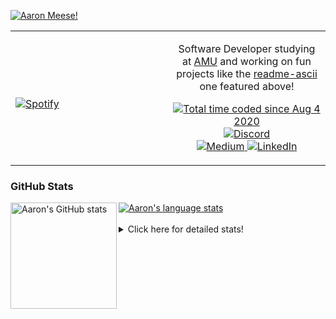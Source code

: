 [![Aaron Meese!](https://user-images.githubusercontent.com/17814535/88975338-a2aabf00-d27f-11ea-963f-8a19608716b4.png)](https://github.com/ajmeese7/readme-ascii "README ASCII")

<!-- Modified from project here: https://github.com/novatorem/novatorem -->
<table width="100%"> 
  <tr>
  <td width="50%">
      
&nbsp; <br> [![Spotify](https://ajmeese7.vercel.app/api/spotify)](https://open.spotify.com/user/ajmeese)

  </td>
  <td width="50%">
    <p align="center">
    Software Developer studying at <a href="https://www.amu.apus.edu/">AMU</a> and working on fun 
    projects like the <a href="https://github.com/ajmeese7/readme-ascii">readme-ascii</a> one featured above!
    </p>
    <p align="center">
      <a href="https://wakatime.com/@f726891d-3b02-46cd-9b60-e8c59f9e2b14">
        <img src="https://wakatime.com/badge/user/f726891d-3b02-46cd-9b60-e8c59f9e2b14.svg" alt="Total time coded since Aug 4 2020" title="WakaTime" />
      </a>
      <a href="http://link.aaronmeese.com/discord">
        <img src="https://img.shields.io/badge/discord-ajmeese7%234835-369?style=flat-square&logo=discord&logoColor=white&color=purple" alt="Discord" title="Discord">
      </a>
      <br />
      <a href="https://link.aaronmeese.com/medium">
        <img src="https://img.shields.io/badge/medium-ajmeese7-1DB954?style=flat-square&logo=medium&logoColor=white" alt="Medium" title="Medium">
      </a>
      <a href="https://link.aaronmeese.com/linkedin">
        <img src="https://img.shields.io/badge/linkedIn-aaronmeese-1DB954?style=flat-square&logo=linkedin&logoColor=white&color=blue" alt="LinkedIn" title="LinkedIn">
      </a>
    </p>
  </td>

</table>

[//]: <> (The `&nbsp;` is to have Aphelion take up more space)

### GitHub Stats ###

<a href="https://profile-summary-for-github.com/user/ajmeese7">
  <img align="left" height="170px" src="https://github-readme-stats.vercel.app/api?username=ajmeese7&show_icons=true&line_height=27&count_private=true" alt="Aaron's GitHub stats"/>
  <img src="https://github-readme-stats.vercel.app/api/top-langs/?username=ajmeese7&hide_langs_below=5&layout=compact" alt="Aaron's language stats"/>
</a>

<br />
<br />
<details>
<summary>Click here for detailed stats!</summary>

### :zap: Recent Activity
<!--START_SECTION:activity-->
1. 🎉 Merged PR [#88](https://github.com/ajmeese7/aaronmeese.com/pull/88) in [ajmeese7/aaronmeese.com](https://github.com/ajmeese7/aaronmeese.com)
2. 🗣 Commented on [#87](https://github.com/ajmeese7/aaronmeese.com/issues/87) in [ajmeese7/aaronmeese.com](https://github.com/ajmeese7/aaronmeese.com)
3. ❌ Closed PR [#87](https://github.com/ajmeese7/aaronmeese.com/pull/87) in [ajmeese7/aaronmeese.com](https://github.com/ajmeese7/aaronmeese.com)
4. 🎉 Merged PR [#91](https://github.com/dwyl/phoenix-chat-example/pull/91) in [dwyl/phoenix-chat-example](https://github.com/dwyl/phoenix-chat-example)
5. ❌ Closed PR [#86](https://github.com/ajmeese7/aaronmeese.com/pull/86) in [ajmeese7/aaronmeese.com](https://github.com/ajmeese7/aaronmeese.com)
<!--END_SECTION:activity-->

### 🧐 Waka Stats
<!--START_SECTION:waka-->
![Code Time](http://img.shields.io/badge/Code%20Time-1%2C021%20hrs%2055%20mins-blue)

**🐱 My GitHub Data** 

> 🏆 670 Contributions in the Year 2022
 > 
> 📦 339.6 kB Used in GitHub's Storage 
 > 
> 💼 Opted to Hire
 > 
> 📜 74 Public Repositories 
 > 
> 🔑 27 Private Repositories  
 > 
**I'm an Early 🐤** 

```text
🌞 Morning    268 commits    ██████░░░░░░░░░░░░░░░░░░░   24.86% 
🌆 Daytime    406 commits    █████████░░░░░░░░░░░░░░░░   37.66% 
🌃 Evening    391 commits    █████████░░░░░░░░░░░░░░░░   36.27% 
🌙 Night      13 commits     ░░░░░░░░░░░░░░░░░░░░░░░░░   1.21%

```
📅 **I'm Most Productive on Sunday** 

```text
Monday       120 commits    ██░░░░░░░░░░░░░░░░░░░░░░░   11.13% 
Tuesday      166 commits    ███░░░░░░░░░░░░░░░░░░░░░░   15.4% 
Wednesday    132 commits    ███░░░░░░░░░░░░░░░░░░░░░░   12.24% 
Thursday     159 commits    ███░░░░░░░░░░░░░░░░░░░░░░   14.75% 
Friday       125 commits    ███░░░░░░░░░░░░░░░░░░░░░░   11.6% 
Saturday     176 commits    ████░░░░░░░░░░░░░░░░░░░░░   16.33% 
Sunday       200 commits    ████░░░░░░░░░░░░░░░░░░░░░   18.55%

```


📊 **This Week I Spent My Time On** 

```text
⌚︎ Time Zone: America/New_York

💬 Programming Languages: 
Bash                     3 hrs 42 mins       ████████░░░░░░░░░░░░░░░░░   32.49% 
JavaScript               2 hrs 1 min         ████░░░░░░░░░░░░░░░░░░░░░   17.71% 
JSON                     1 hr 56 mins        ████░░░░░░░░░░░░░░░░░░░░░   16.94% 
Markdown                 1 hr 40 mins        ███░░░░░░░░░░░░░░░░░░░░░░   14.69% 
Other                    59 mins             ██░░░░░░░░░░░░░░░░░░░░░░░   8.66%

🐱‍💻 Projects: 
aaronmeese.com           10 hrs 4 mins       ██████████████████████░░░   88.15% 
nginx                    1 hr 1 min          ██░░░░░░░░░░░░░░░░░░░░░░░   8.96% 
oh-my-posh               18 mins             ░░░░░░░░░░░░░░░░░░░░░░░░░   2.77% 
vault                    0 secs              ░░░░░░░░░░░░░░░░░░░░░░░░░   0.09% 
karameese.com            0 secs              ░░░░░░░░░░░░░░░░░░░░░░░░░   0.02%

```

**I Mostly Code in JavaScript** 

```text
JavaScript               32 repos            ████████████░░░░░░░░░░░░░   50.0% 
HTML                     9 repos             ███░░░░░░░░░░░░░░░░░░░░░░   14.06% 
Python                   5 repos             ██░░░░░░░░░░░░░░░░░░░░░░░   7.81% 
Java                     4 repos             █░░░░░░░░░░░░░░░░░░░░░░░░   6.25% 
CSS                      3 repos             █░░░░░░░░░░░░░░░░░░░░░░░░   4.69%

```



 Last Updated on 22/05/2022 16:03:30 UTC
<!--END_SECTION:waka-->
</details>
